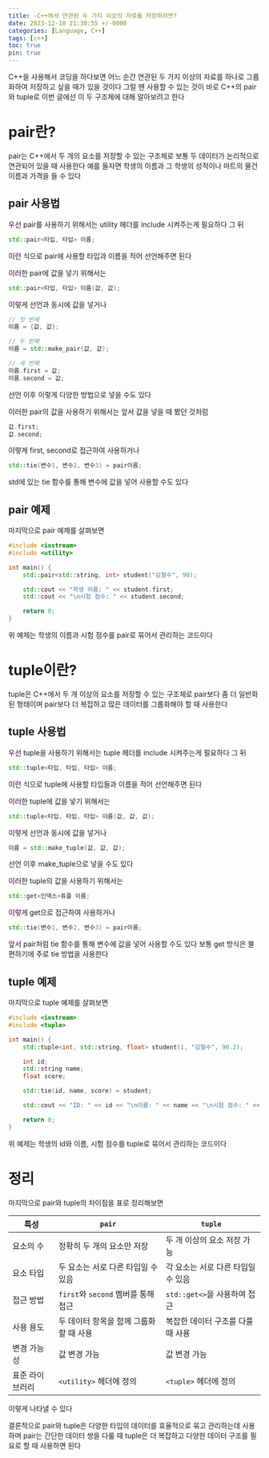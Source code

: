 ```yaml
---
title: -C++에서 연관된 두 가지 이상의 자료를 저장하려면?
date: 2023-12-10 21:30:55 +/-0000
categories: [Language, C++]
tags: [c++]
toc: true
pin: true
---
```


C++을 사용해서 코딩을 하다보면 어느 순간 연관된 두 가지 이상의 자료를 하나로 그룹화하여 저장하고 싶을 때가 있을 것이다 그럴 땐 사용할 수 있는 것이 바로 C++의 pair와 tuple로 이번 글에선 이 두 구조체에 대해 알아보려고 한다

# pair란?

pair는 C++에서 두 개의 요소를 저장할 수 있는 구조체로 보통 두 데이터가 논리적으로 연관되어 있을 때 사용한다 예를 들자면 학생의 이름과 그 학생의 성적이나 마트의 물건 이름과 가격을 들 수 있다

## pair 사용법

우선 pair를 사용하기 위해서는 utility 헤더를 include 시켜주는게 필요하다 그 뒤 

~~~cpp
std::pair<타입, 타입> 이름;
~~~

이런 식으로 pair에 사용할 타입과 이름을 적어 선언해주면 된다

이러한 pair에 값을 넣기 위해서는

~~~cpp
std::pair<타입, 타입> 이름(값, 값);
~~~

이렇게 선언과 동시에 값을 넣거나

~~~cpp
// 첫 번째
이름 = {값, 값};

// 두 번째
이름 = std::make_pair(값, 값);

// 세 번째
이름.first = 값;
이름.second = 값;
~~~

선언 이후 이렇게 다양한 방법으로 넣을 수도 있다

이러한 pair의 값을 사용하기 위해서는 앞서 값을 넣을 때 봤던 것처럼

~~~cpp
값.first;
값.second;
~~~

이렇게 first, second로 접근하여 사용하거나

~~~cpp
std::tie(변수1, 변수2, 변수3) = pair이름;
~~~

std에 있는 tie 함수를 통해 변수에 값을 넣어 사용할 수도 있다

## pair 예제

마지막으로 pair 예제를 살펴보면

~~~cpp
#include <iostream>
#include <utility>

int main() {
    std::pair<std::string, int> student("김철수", 90);

    std::cout << "학생 이름: " << student.first;
    std::cout << "\n시험 점수: " << student.second;

    return 0;
}
~~~

위 예제는 학생의 이름과 시험 점수를 pair로 묶어서 관리하는 코드이다

# tuple이란?

tuple은 C++에서 두 개 이상의 요소를 저장할 수 있는 구조체로 pair보다 좀 더 일반화된 형태이며 pair보다 더 복잡하고 많은 데이터를 그룹화해야 할 때 사용한다

## tuple 사용법

우선 tuple을 사용하기 위해서는 tuple 헤더를 include 시켜주는게 필요하다 그 뒤 

~~~cpp
std::tuple<타입, 타입, 타입> 이름;
~~~

이런 식으로 tuple에 사용할 타입들과 이름을 적어 선언해주면 된다

이러한 tuple에 값을 넣기 위해서는

~~~cpp
std::tuple<타입, 타입, 타입> 이름(값, 값, 값);
~~~

이렇게 선언과 동시에 값을 넣거나

~~~cpp
이름 = std::make_tuple(값, 값, 값);
~~~

선언 이후 make_tuple으로 넣을 수도 있다

이러한 tuple의 값을 사용하기 위해서는 

~~~cpp
std::get<인덱스>튜플 이름;
~~~

이렇게 get으로 접근하여 사용하거나

~~~cpp
std::tie(변수1, 변수2, 변수3) = pair이름;
~~~

앞서 pair처럼 tie 함수를 통해 변수에 값을 넣어 사용할 수도 있다 보통 get 방식은 불편하기에 주로 tie 방법을 사용한다

## tuple 예제

마지막으로 tuple 예제를 살펴보면

~~~cpp
#include <iostream>
#include <tuple>

int main() {
    std::tuple<int, std::string, float> student(1, "김철수", 90.2);

    int id;
    std::string name;
    float score;

    std::tie(id, name, score) = student;

    std::cout << "ID: " << id << "\n이름: " << name << "\n시험 점수: " << score;

    return 0;
}
~~~

위 예제는 학생의 id와 이름, 시험 점수를 tuple로 묶어서 관리하는 코드이다

# 정리

마지막으로 pair와 tuple의 차이점을 표로 정리해보면 

| 특성         | `pair`                              | `tuple`                             |
|------------|-------------------------------------|------------------------------------|
| 요소의 수     | 정확히 두 개의 요소만 저장              | 두 개 이상의 요소 저장 가능           |
| 요소 타입    | 두 요소는 서로 다른 타입일 수 있음       | 각 요소는 서로 다른 타입일 수 있음    |
| 접근 방법    | `first`와 `second` 멤버를 통해 접근      | `std::get<>`을 사용하여 접근         |
| 사용 용도    | 두 데이터 항목을 함께 그룹화할 때 사용  | 복잡한 데이터 구조를 다룰 때 사용     |
| 변경 가능성 | 값 변경 가능                          | 값 변경 가능                        |
| 표준 라이브러리 | `<utility>` 헤더에 정의                | `<tuple>` 헤더에 정의                |

이렇게 나타낼 수 있다

결론적으로 pair와 tuple은 다양한 타입의 데이터를 효율적으로 묶고 관리하는데 사용하며 pair는 간단한 데이터 쌍을 다룰 때 tuple은 더 복잡하고 다양한 데이터 구조를 필요로 할 때 사용하면 된다